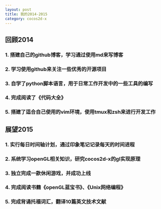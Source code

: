 ```yaml
---
layout: post
title: 我的2014-2015
category: cocos2d-x
---
```


## 回顾2014

### 1. 搭建自己的github博客，学习通过使用md来写博客

### 2. 学习使用github来关注一些优秀的开源项目

### 3. 自学了python脚本语言，用于日常工作开发中的一些工具的编写

### 4. 完成阅读了《代码大全》

### 5. 搭建了适合自己使用的vim环境，使用tmux和zsh来进行开发工作

## 展望2015

### 1. 实行每日时间轴计划，通过印象笔记记录每天的时间进程

### 2. 系统学习openGL相关知识，研究cocos2d-x的gl实现原理

### 3. 独立完成一款休闲游戏，并成功上线

### 4. 完成阅读书籍《openGL蓝宝书》、《Unix网络编程》

### 5. 完成背诵托福词汇，翻译10篇英文技术文献
